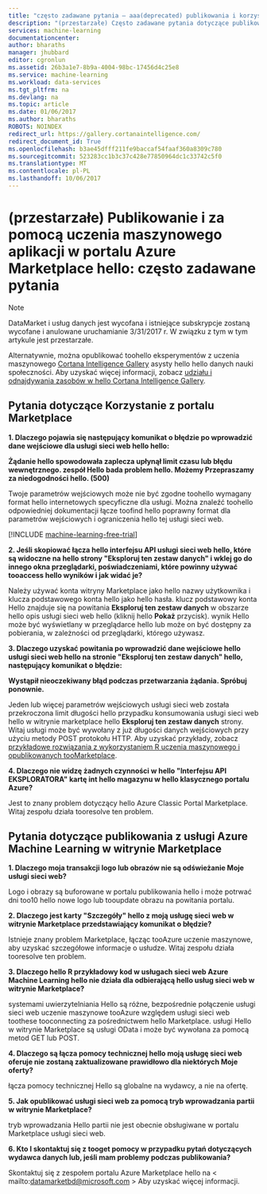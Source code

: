 ```yaml
---
title: "często zadawane pytania — aaa(deprecated) publikowania i korzystać z usługi Machine Learning aplikacji w portalu Azure Marketplace | Dokumentacja firmy Microsoft"
description: "(przestarzałe) Często zadawane pytania dotyczące publikowania aplikacji uczenia maszynowego w hello Azure Marketplace"
services: machine-learning
documentationcenter: 
author: bharaths
manager: jhubbard
editor: cgronlun
ms.assetid: 26b3a1e7-8b9a-4004-98bc-17456d4c25e8
ms.service: machine-learning
ms.workload: data-services
ms.tgt_pltfrm: na
ms.devlang: na
ms.topic: article
ms.date: 01/06/2017
ms.author: bharaths
ROBOTS: NOINDEX
redirect_url: https://gallery.cortanaintelligence.com/
redirect_document_id: True
ms.openlocfilehash: b3ae45dfff211fe9baccaf54faaf360a8309c780
ms.sourcegitcommit: 523283cc1b3c37c428e77850964dc1c33742c5f0
ms.translationtype: MT
ms.contentlocale: pl-PL
ms.lasthandoff: 10/06/2017
---
```

# <a name="deprecated-publishing-and-using-machine-learning-apps-in-hello-azure-marketplace-faq"></a>(przestarzałe) Publikowanie i za pomocą uczenia maszynowego aplikacji w portalu Azure Marketplace hello: często zadawane pytania

> [!NOTE]
> DataMarket i usług danych jest wycofana i istniejące subskrypcje zostaną wycofane i anulowane uruchamianie 3/31/2017 r. W związku z tym w tym artykule jest przestarzałe. 
> 
> Alternatywnie, można opublikować toohello eksperymentów z uczenia maszynowego [Cortana Intelligence Gallery](https://gallery.cortanaintelligence.com/) asysty hello hello danych nauki społeczności. Aby uzyskać więcej informacji, zobacz [udziału i odnajdywania zasobów w hello Cortana Intelligence Gallery](https://docs.microsoft.com/en-us/azure/machine-learning/machine-learning-gallery-how-to-use-contribute-publish).


## <a name="questions-about-consuming-from-marketplace"></a>Pytania dotyczące Korzystanie z portalu Marketplace
**1. Dlaczego pojawia się następujący komunikat o błędzie po wprowadzić dane wejściowe dla usługi sieci web hello hello:**

**Żądanie hello spowodowała zaplecza upłynął limit czasu lub błędu wewnętrznego. zespół Hello bada problem hello. Możemy Przepraszamy za niedogodności hello. (500)**

Twoje parametrów wejściowych może nie być zgodne toohello wymagany format hello internetowych specyficzne dla usługi. Można znaleźć toohello odpowiedniej dokumentacji łącze toofind hello poprawny format dla parametrów wejściowych i ograniczenia hello tej usługi sieci web.

[!INCLUDE [machine-learning-free-trial](../../includes/machine-learning-free-trial.md)]

**2. Jeśli skopiować łącza hello interfejsu API usługi sieci web hello, które są widoczne na hello strony "Eksploruj ten zestaw danych" i wklej go do innego okna przeglądarki, poświadczeniami, które powinny używać tooaccess hello wyników i jak widać je?**

Należy używać konta witryny Marketplace jako hello nazwy użytkownika i klucza podstawowego konta hello jako hello hasła. klucz podstawowy konta Hello znajduje się na powitania **Eksploruj ten zestaw danych** w obszarze hello opis usługi sieci web hello (kliknij hello **Pokaż** przycisk). wynik Hello może być wyświetlany w przeglądarce hello lub może on być dostępny za pobierania, w zależności od przeglądarki, którego używasz.

**3. Dlaczego uzyskać powitania po wprowadzić dane wejściowe hello usługi sieci web hello na stronie "Eksploruj ten zestaw danych" hello, następujący komunikat o błędzie:** 

**Wystąpił nieoczekiwany błąd podczas przetwarzania żądania. Spróbuj ponownie.**

Jeden lub więcej parametrów wejściowych usługi sieci web została przekroczona limit długości hello przypadku konsumowania usługi sieci web hello w witrynie marketplace hello **Eksploruj ten zestaw danych** strony. Witaj usługi może być wywołany z już długości danych wejściowych przy użyciu metody POST protokołu HTTP. Aby uzyskać przykłady, zobacz [przykładowe rozwiązania z wykorzystaniem R uczenia maszynowego i opublikowanych tooMarketplace](machine-learning-r-csharp-web-service-examples.md).

**4. Dlaczego nie widzę żadnych czynności w hello "Interfejsu API EKSPLORATORA" kartę int hello magazynu w hello klasycznego portalu Azure?** 

Jest to znany problem dotyczący hello Azure Classic Portal Marketplace. Witaj zespołu działa tooresolve ten problem. 

## <a name="questions-about-publishing-from-azure-machine-learning-on-marketplace"></a>Pytania dotyczące publikowania z usługi Azure Machine Learning w witrynie Marketplace
**1. Dlaczego moja transakcji logo lub obrazów nie są odświeżanie Moje usługi sieci web?** 

Logo i obrazy są buforowane w portalu publikowania hello i może potrwać dni too10 hello nowe logo lub tooupdate obrazu na powitania portalu.

**2. Dlaczego jest karty "Szczegóły" hello z moją usługę sieci web w witrynie Marketplace przedstawiający komunikat o błędzie?**

Istnieje znany problem Marketplace, łącząc tooAzure uczenie maszynowe, aby uzyskać szczegółowe informacje o usłudze. Witaj zespołu działa tooresolve ten problem.

**3. Dlaczego hello R przykładowy kod w usługach sieci web Azure Machine Learning hello nie działa dla odbierającą hello usług sieci web w witrynie Marketplace?**

systemami uwierzytelniania Hello są różne, bezpośrednie połączenie usługi sieci web uczenie maszynowe tooAzure względem usługi sieci web toothese tooconnecting za pośrednictwem hello Marketplace. usługi Hello w witrynie Marketplace są usługi OData i może być wywołana za pomocą metod GET lub POST. 

**4. Dlaczego są łącza pomocy technicznej hello moją usługę sieci web oferuje nie zostaną zaktualizowane prawidłowo dla niektórych Moje oferty?**

łącza pomocy technicznej Hello są globalne na wydawcy, a nie na ofertę. 

**5. Jak opublikować usługi sieci web za pomocą tryb wprowadzania partii w witrynie Marketplace?**

tryb wprowadzania Hello partii nie jest obecnie obsługiwane w portalu Marketplace usługi sieci web.

**6. Kto I skontaktuj się z tooget pomocy w przypadku pytań dotyczących wydawca danych lub, jeśli mam problemy podczas publikowania?**

Skontaktuj się z zespołem portalu Azure Marketplace hello na < mailto:datamarketbd@microsoft.com > Aby uzyskać więcej informacji.

